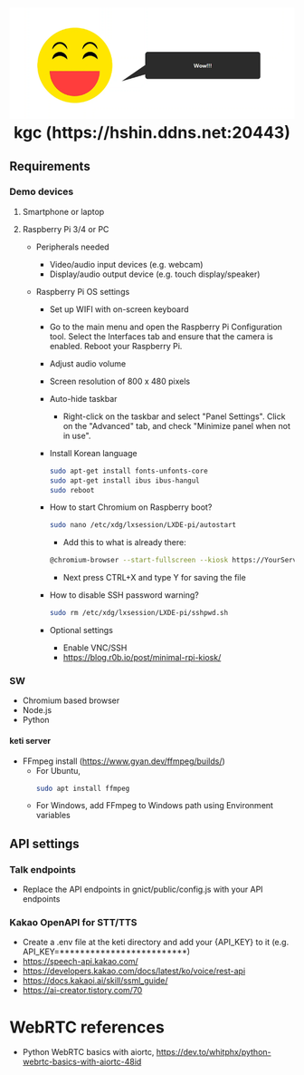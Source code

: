 <h1 align="center">
  <img src="icon.png"><br/>kgc
  (https://hshin.ddns.net:20443)
</h1>

## Requirements
### Demo devices
1. Smartphone or laptop

2. Raspberry Pi 3/4 or PC
    - Peripherals needed
        - Video/audio input devices (e.g. webcam)
        - Display/audio output device (e.g. touch display/speaker)

    - Raspberry Pi OS settings
        - Set up WIFI with on-screen keyboard
        - Go to the main menu and open the Raspberry Pi Configuration tool. Select the Interfaces tab and ensure that the camera is enabled. Reboot your Raspberry Pi.
        - Adjust audio volume
        - Screen resolution of 800 x 480 pixels
        - Auto-hide taskbar
            - Right-click on the taskbar and select "Panel Settings". Click on the "Advanced" tab, and check "Minimize panel when not in use".
        - Install Korean language
            ```bash
            sudo apt-get install fonts-unfonts-core
            sudo apt-get install ibus ibus-hangul
            sudo reboot
            ```
        - How to start Chromium on Raspberry boot?
            ```bash
            sudo nano /etc/xdg/lxsession/LXDE-pi/autostart
            ```
            - Add this to what is already there:
            ```bash
            @chromium-browser --start-fullscreen --kiosk https://YourServerURL.com
            ```
            - Next press CTRL+X and type Y for saving the file

        - How to disable SSH password warning?
            ```bash
            sudo rm /etc/xdg/lxsession/LXDE-pi/sshpwd.sh
            ```
        - Optional settings
            - Enable VNC/SSH
            - https://blog.r0b.io/post/minimal-rpi-kiosk/ 

### SW
- Chromium based browser
- Node.js
- Python

#### keti server
- FFmpeg install (https://www.gyan.dev/ffmpeg/builds/)
    - For Ubuntu, 
        ```bash
        sudo apt install ffmpeg
        ```
    - For Windows, add FFmpeg to Windows path using Environment variables

## API settings
### Talk endpoints
- Replace the API endpoints in gnict/public/config.js with your API endpoints

### Kakao OpenAPI for STT/TTS
- Create a .env file at the keti directory and add your {API_KEY} to it (e.g. API_KEY=*************************)
- https://speech-api.kakao.com/
- https://developers.kakao.com/docs/latest/ko/voice/rest-api
- https://docs.kakaoi.ai/skill/ssml_guide/
- https://ai-creator.tistory.com/70


# WebRTC references

- Python WebRTC basics with aiortc, https://dev.to/whitphx/python-webrtc-basics-with-aiortc-48id
<!-- - Building a WebRTC video broadcast using Javascript, https://gabrieltanner.org/blog/webrtc-video-broadcast
- WebRTC tutorial, https://www.youtube.com/watch?v=QJMM758oCYk&list=PLayYqdnyegt0qX8EfEGExxZF3DxkyA1Dj -->
